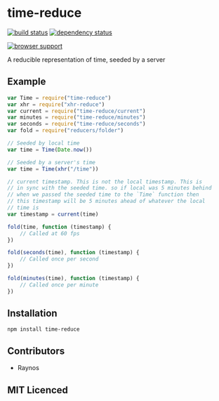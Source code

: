 # time-reduce

[![build status][1]][2] [![dependency status][3]][4]

[![browser support][5]][6]

A reducible representation of time, seeded by a server

## Example

```js
var Time = require("time-reduce")
var xhr = require("xhr-reduce")
var current = require("time-reduce/current")
var minutes = require("time-reduce/minutes")
var seconds = require("time-reduce/seconds")
var fold = require("reducers/folder")

// Seeded by local time
var time = Time(Date.now())

// Seeded by a server's time
var time = Time(xhr("/time"))

// current timestamp. This is not the local timestamp. This is
// in sync with the seeded time. so if local was 5 minutes behind
// when we passed the seeded time to the `Time` function then
// this timestamp will be 5 minutes ahead of whatever the local
// time is
var timestamp = current(time)

fold(time, function (timestamp) {
    // Called at 60 fps
})

fold(seconds(time), function (timestamp) {
    // Called once per second
})

fold(minutes(time), function (timestamp) {
    // Called once per minute
})


```

## Installation

`npm install time-reduce`

## Contributors

 - Raynos

## MIT Licenced

  [1]: https://secure.travis-ci.org/Colingo/time-reduce.png
  [2]: http://travis-ci.org/Colingo/time-reduce
  [3]: http://david-dm.org/Colingo/time-reduce/status.png
  [4]: http://david-dm.org/Colingo/time-reduce
  [5]: http://ci.testling.com/Colingo/time-reduce.png
  [6]: http://ci.testling.com/Colingo/time-reduce
